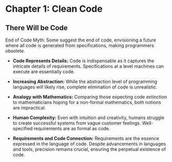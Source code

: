 # Chapter 1: Clean Code

## There Will be Code

End of Code Myth: Some suggest the end of code, envisioning a future where all code is generated from specifications, making programmers obsolete.

* **Code Represents Details:** Code is indispensable as it captures the intricate details of requirements. Specifications at a level machines can execute are essentially code.

* **Increasing Abstraction:** While the abstraction level of programming languages will likely rise, complete elimination of code is unrealistic.

* **Analogy with Mathematics:** Comparing those expecting code extinction to mathematicians hoping for a non-formal mathematics, both notions are impractical.

* **Human Complexity:** Even with intuition and creativity, humans struggle to create successful systems from vague customer feelings. Well-specified requirements are as formal as code.

* **Requirements and Code Connection:** Requirements are the essence expressed in the language of code. Despite advancements in languages and tools, precision remains crucial, ensuring the perpetual existence of code.
